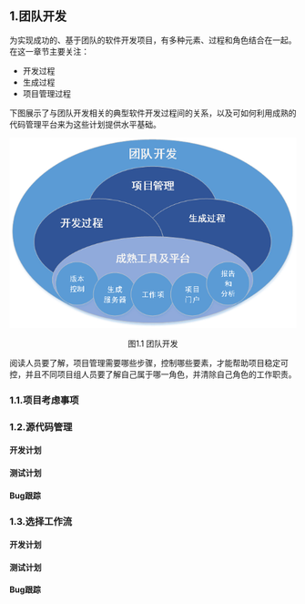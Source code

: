 ## 1.团队开发

为实现成功的、基于团队的软件开发项目，有多种元素、过程和角色结合在一起。在这一章节主要关注：
 - 开发过程
 - 生成过程
 - 项目管理过程
 
下图展示了与团队开发相关的典型软件开发过程间的关系，以及可如何利用成熟的代码管理平台来为这些计划提供水平基础。

![](/assets/团队开发.png)
<p style="text-align:center">图1.1 团队开发</p>


阅读人员要了解，项目管理需要哪些步骤，控制哪些要素，才能帮助项目稳定可控，并且不同项目组人员要了解自己属于哪一角色，并清除自己角色的工作职责。
### 1.1.项目考虑事项
### 1.2.源代码管理
#### 开发计划
#### 测试计划
#### Bug跟踪


### 1.3.选择工作流
#### 开发计划
#### 测试计划
#### Bug跟踪










